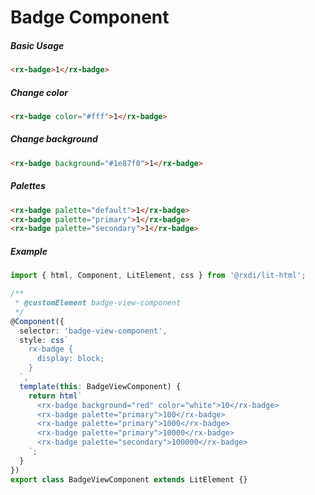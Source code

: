 
# Badge Component

##### Basic Usage

```html
<rx-badge>1</rx-badge>
```

##### Change color

```html
<rx-badge color="#fff">1</rx-badge>
```

##### Change background

```html
<rx-badge background="#1e87f0">1</rx-badge>
```

##### Palettes

```html
<rx-badge palette="default">1</rx-badge>
<rx-badge palette="primary">1</rx-badge>
<rx-badge palette="secondary">1</rx-badge>
```


##### Example

```typescript
import { html, Component, LitElement, css } from '@rxdi/lit-html';

/**
 * @customElement badge-view-component
 */
@Component({
  selector: 'badge-view-component',
  style: css`
    rx-badge {
      display: block;
    }
  `,
  template(this: BadgeViewComponent) {
    return html`
      <rx-badge background="red" color="white">10</rx-badge>
      <rx-badge palette="primary">100</rx-badge>
      <rx-badge palette="primary">1000</rx-badge>
      <rx-badge palette="primary">10000</rx-badge>
      <rx-badge palette="secondary">100000</rx-badge>
    `;
  }
})
export class BadgeViewComponent extends LitElement {}
```


